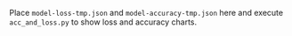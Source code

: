 Place `model-loss-tmp.json` and `model-accuracy-tmp.json` here and execute
`acc_and_loss.py` to show loss and accuracy charts.